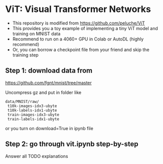 # ViT: Visual Transformer Networks

* This repository is modified from https://github.com/peluche/ViT
* This provides you a toy example of implementing a tiny ViT model and training on MNIST data
* Recommend to run on a 4060+ GPU in Colab or AutoDL (highly recommend)
* Or, you can borrow a checkpoint file from your friend and skip the training step

## Step 1: download data from
https://github.com/fgnt/mnist/tree/master

Uncompress gz and put in folder like
```
data/MNIST/raw/
 t10k-images-idx3-ubyte
 t10k-labels-idx1-ubyte
 train-images-idx3-ubyte 
 train-labels-idx1-ubyte
```
or you turn on download=True in ipynb file

## Step 2: go through vit.ipynb step-by-step
Answer all TODO explanations